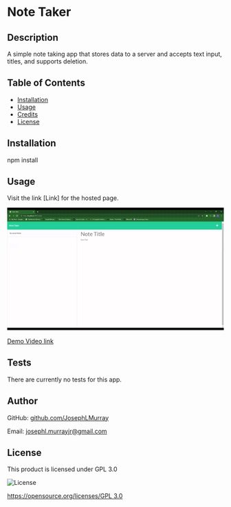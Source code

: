 # Note Taker

## Description

A simple note taking app that stores data to a server and accepts text input, titles, and supports deletion.

## Table of Contents

- [Installation](#installation)
- [Usage](#usage)
- [Credits](#credits)
- [License](#license)

## Installation

npm install

## Usage

Visit the link [Link] for the hosted page.

![Demo](assets/images/noteTaker.gif)

[Demo Video link](https://drive.google.com/file/d/1pGDrEpK5QMw05F_JVJgXClCWHDvyvY8A/view)

## Tests

There are currently no tests for this app.

## Author

GitHub: [github.com/JosephLMurray](github.com/JosephLMurray)

Email: [josephl.murrayjr@gmail.com](josephl.murrayjr@gmail.com)

## License

This product is licensed under GPL 3.0

![License](https://img.shields.io/badge/License-GPL%203.0-blue.svg)

[https://opensource.org/licenses/GPL 3.0](https://opensource.org/licenses/GPL-3.0)

